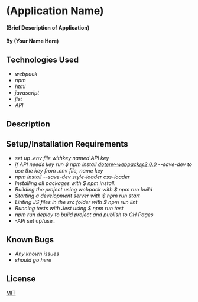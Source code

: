 # (Application Name)

#### (Brief Description of Application)

#### By (Your Name Here)

## Technologies Used

* _webpack_
* _npm_
* _html_
* _javascript_
* _jist_
* _API_


## Description

## Setup/Installation Requirements

* _set up .env file withkey named API key_
* _if API needs key run $ npm install dotenv-webpack@2.0.0 --save-dev to use the key from .env file, name key_
* _npm install --save-dev style-loader css-loader_
* _Installing all packages with $ npm install._
* _Building the project using webpack with $ npm run build_
* _Starting a development server with $ npm run start_
* _Linting JS files in the src folder with $ npm run lint_
* _Running tests with Jest using $ npm run test_
* _npm run deploy to build project and publish to GH Pages_
* -APi set up/use_

## Known Bugs

* _Any known issues_
* _should go here_

## License
[MIT](https://yourlicesnepage)
